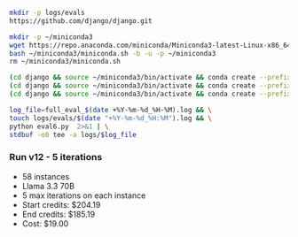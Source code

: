 ```bash
mkdir -p logs/evals
https://github.com/django/django.git

mkdir -p ~/miniconda3
wget https://repo.anaconda.com/miniconda/Miniconda3-latest-Linux-x86_64.sh -O ~/miniconda3/miniconda.sh
bash ~/miniconda3/miniconda.sh -b -u -p ~/miniconda3
rm ~/miniconda3/miniconda.sh

(cd django && source ~/miniconda3/bin/activate && conda create --prefix ./env_3_8 python=3.8)
(cd django && source ~/miniconda3/bin/activate && conda create --prefix ./env_3_9 python=3.9)
(cd django && source ~/miniconda3/bin/activate && conda create --prefix ./env_3_11 python=3.11)

log_file=full_eval_$(date +%Y-%m-%d_%H-%M).log && \
touch logs/evals/$(date "+%Y-%m-%d_%H:%M").log && \
python eval6.py  2>&1 | \
stdbuf -o0 tee -a logs/$log_file
```

### Run v12 - 5 iterations

- 58 instances
- Llama 3.3 70B
- 5 max iterations on each instance
- Start credits: $204.19
- End credits: $185.19
- Cost: $19.00
